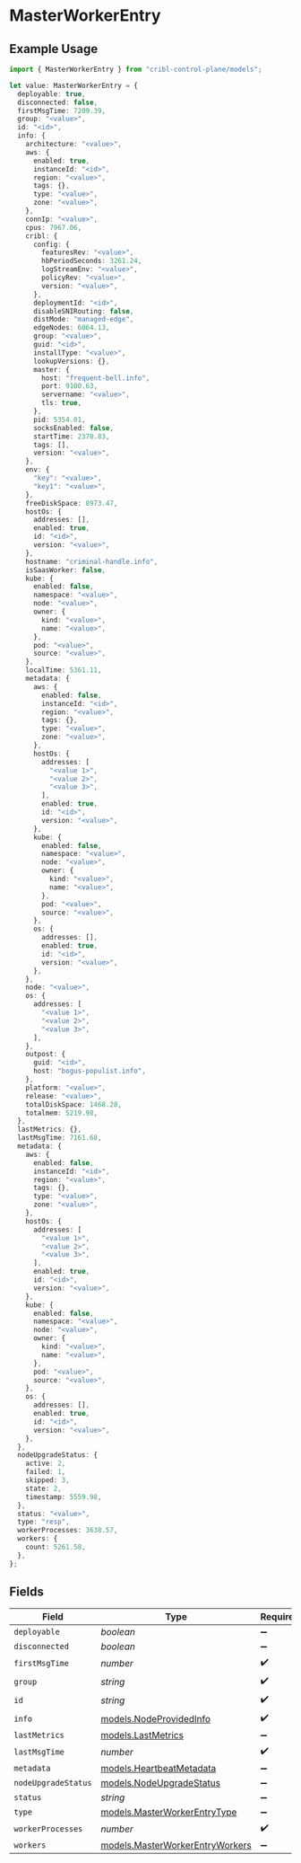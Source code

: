 # MasterWorkerEntry

## Example Usage

```typescript
import { MasterWorkerEntry } from "cribl-control-plane/models";

let value: MasterWorkerEntry = {
  deployable: true,
  disconnected: false,
  firstMsgTime: 7209.39,
  group: "<value>",
  id: "<id>",
  info: {
    architecture: "<value>",
    aws: {
      enabled: true,
      instanceId: "<id>",
      region: "<value>",
      tags: {},
      type: "<value>",
      zone: "<value>",
    },
    connIp: "<value>",
    cpus: 7967.06,
    cribl: {
      config: {
        featuresRev: "<value>",
        hbPeriodSeconds: 3261.24,
        logStreamEnv: "<value>",
        policyRev: "<value>",
        version: "<value>",
      },
      deploymentId: "<id>",
      disableSNIRouting: false,
      distMode: "managed-edge",
      edgeNodes: 6064.13,
      group: "<value>",
      guid: "<id>",
      installType: "<value>",
      lookupVersions: {},
      master: {
        host: "frequent-bell.info",
        port: 9100.63,
        servername: "<value>",
        tls: true,
      },
      pid: 5354.01,
      socksEnabled: false,
      startTime: 2370.83,
      tags: [],
      version: "<value>",
    },
    env: {
      "key": "<value>",
      "key1": "<value>",
    },
    freeDiskSpace: 8973.47,
    hostOs: {
      addresses: [],
      enabled: true,
      id: "<id>",
      version: "<value>",
    },
    hostname: "criminal-handle.info",
    isSaasWorker: false,
    kube: {
      enabled: false,
      namespace: "<value>",
      node: "<value>",
      owner: {
        kind: "<value>",
        name: "<value>",
      },
      pod: "<value>",
      source: "<value>",
    },
    localTime: 5361.11,
    metadata: {
      aws: {
        enabled: false,
        instanceId: "<id>",
        region: "<value>",
        tags: {},
        type: "<value>",
        zone: "<value>",
      },
      hostOs: {
        addresses: [
          "<value 1>",
          "<value 2>",
          "<value 3>",
        ],
        enabled: true,
        id: "<id>",
        version: "<value>",
      },
      kube: {
        enabled: false,
        namespace: "<value>",
        node: "<value>",
        owner: {
          kind: "<value>",
          name: "<value>",
        },
        pod: "<value>",
        source: "<value>",
      },
      os: {
        addresses: [],
        enabled: true,
        id: "<id>",
        version: "<value>",
      },
    },
    node: "<value>",
    os: {
      addresses: [
        "<value 1>",
        "<value 2>",
        "<value 3>",
      ],
    },
    outpost: {
      guid: "<id>",
      host: "bogus-populist.info",
    },
    platform: "<value>",
    release: "<value>",
    totalDiskSpace: 1468.28,
    totalmem: 5219.98,
  },
  lastMetrics: {},
  lastMsgTime: 7161.68,
  metadata: {
    aws: {
      enabled: false,
      instanceId: "<id>",
      region: "<value>",
      tags: {},
      type: "<value>",
      zone: "<value>",
    },
    hostOs: {
      addresses: [
        "<value 1>",
        "<value 2>",
        "<value 3>",
      ],
      enabled: true,
      id: "<id>",
      version: "<value>",
    },
    kube: {
      enabled: false,
      namespace: "<value>",
      node: "<value>",
      owner: {
        kind: "<value>",
        name: "<value>",
      },
      pod: "<value>",
      source: "<value>",
    },
    os: {
      addresses: [],
      enabled: true,
      id: "<id>",
      version: "<value>",
    },
  },
  nodeUpgradeStatus: {
    active: 2,
    failed: 1,
    skipped: 3,
    state: 2,
    timestamp: 5559.98,
  },
  status: "<value>",
  type: "resp",
  workerProcesses: 3638.57,
  workers: {
    count: 5261.58,
  },
};
```

## Fields

| Field                                                                    | Type                                                                     | Required                                                                 | Description                                                              |
| ------------------------------------------------------------------------ | ------------------------------------------------------------------------ | ------------------------------------------------------------------------ | ------------------------------------------------------------------------ |
| `deployable`                                                             | *boolean*                                                                | :heavy_minus_sign:                                                       | N/A                                                                      |
| `disconnected`                                                           | *boolean*                                                                | :heavy_minus_sign:                                                       | N/A                                                                      |
| `firstMsgTime`                                                           | *number*                                                                 | :heavy_check_mark:                                                       | N/A                                                                      |
| `group`                                                                  | *string*                                                                 | :heavy_check_mark:                                                       | N/A                                                                      |
| `id`                                                                     | *string*                                                                 | :heavy_check_mark:                                                       | N/A                                                                      |
| `info`                                                                   | [models.NodeProvidedInfo](../models/nodeprovidedinfo.md)                 | :heavy_check_mark:                                                       | N/A                                                                      |
| `lastMetrics`                                                            | [models.LastMetrics](../models/lastmetrics.md)                           | :heavy_minus_sign:                                                       | N/A                                                                      |
| `lastMsgTime`                                                            | *number*                                                                 | :heavy_check_mark:                                                       | N/A                                                                      |
| `metadata`                                                               | [models.HeartbeatMetadata](../models/heartbeatmetadata.md)               | :heavy_minus_sign:                                                       | N/A                                                                      |
| `nodeUpgradeStatus`                                                      | [models.NodeUpgradeStatus](../models/nodeupgradestatus.md)               | :heavy_minus_sign:                                                       | N/A                                                                      |
| `status`                                                                 | *string*                                                                 | :heavy_minus_sign:                                                       | N/A                                                                      |
| `type`                                                                   | [models.MasterWorkerEntryType](../models/masterworkerentrytype.md)       | :heavy_minus_sign:                                                       | N/A                                                                      |
| `workerProcesses`                                                        | *number*                                                                 | :heavy_check_mark:                                                       | N/A                                                                      |
| `workers`                                                                | [models.MasterWorkerEntryWorkers](../models/masterworkerentryworkers.md) | :heavy_minus_sign:                                                       | N/A                                                                      |